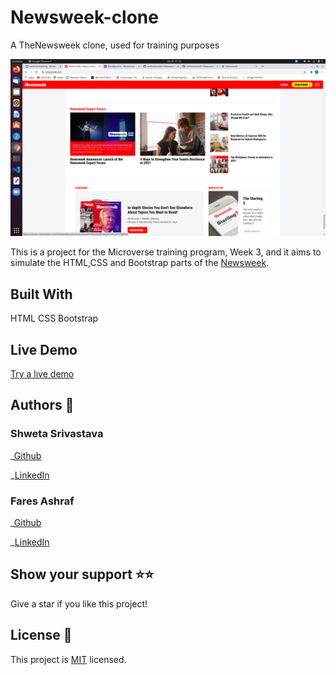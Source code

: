 # Newsweek-clone

A TheNewsweek clone, used for training purposes

![Screenshot-of-live-demo](./assets/newsweek.png)

This is a project for the Microverse training program, Week 3, and it aims to simulate the HTML,CSS and Bootstrap parts of the [Newsweek](https://newsweek.com/).

## Built With

HTML
CSS
Bootstrap

## Live Demo

[Try a lıve demo]()

## Authors 👤

### Shweta Srivastava

_[Github](https://github.com/vidhishweta01)

_[LinkedIn](http://linkedin.com/in/shweta-s-15a57070)

### Fares Ashraf

_[Github]( https://github.com/ashraffares/http-ashraffares.github.io-)

_[LinkedIn](https://www.linkedin.com/in/fares-ashraf-382a35176/)

## Show your support ⭐️⭐️

Give a star if you like this project!

## License 📝

This project is [MIT](https://www.mit.edu/~amini/LICENSE.md) licensed.
